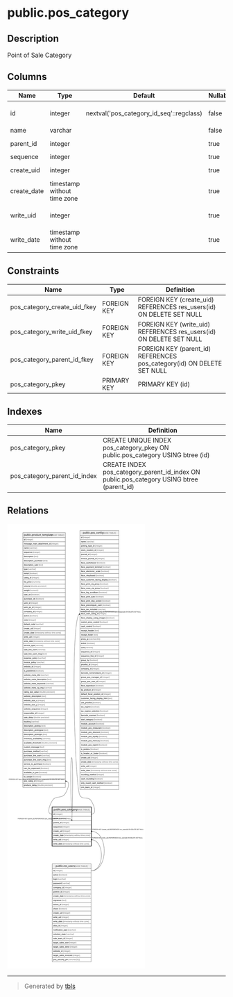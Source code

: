 # public.pos_category

## Description

Point of Sale Category

## Columns

| Name | Type | Default | Nullable | Children | Parents | Comment |
| ---- | ---- | ------- | -------- | -------- | ------- | ------- |
| id | integer | nextval('pos_category_id_seq'::regclass) | false | [public.product_template](public.product_template.md) [public.pos_category](public.pos_category.md) [public.pos_config](public.pos_config.md) |  |  |
| name | varchar |  | false |  |  | Name |
| parent_id | integer |  | true |  | [public.pos_category](public.pos_category.md) | Parent Category |
| sequence | integer |  | true |  |  | Sequence |
| create_uid | integer |  | true |  | [public.res_users](public.res_users.md) | Created by |
| create_date | timestamp without time zone |  | true |  |  | Created on |
| write_uid | integer |  | true |  | [public.res_users](public.res_users.md) | Last Updated by |
| write_date | timestamp without time zone |  | true |  |  | Last Updated on |

## Constraints

| Name | Type | Definition |
| ---- | ---- | ---------- |
| pos_category_create_uid_fkey | FOREIGN KEY | FOREIGN KEY (create_uid) REFERENCES res_users(id) ON DELETE SET NULL |
| pos_category_write_uid_fkey | FOREIGN KEY | FOREIGN KEY (write_uid) REFERENCES res_users(id) ON DELETE SET NULL |
| pos_category_parent_id_fkey | FOREIGN KEY | FOREIGN KEY (parent_id) REFERENCES pos_category(id) ON DELETE SET NULL |
| pos_category_pkey | PRIMARY KEY | PRIMARY KEY (id) |

## Indexes

| Name | Definition |
| ---- | ---------- |
| pos_category_pkey | CREATE UNIQUE INDEX pos_category_pkey ON public.pos_category USING btree (id) |
| pos_category_parent_id_index | CREATE INDEX pos_category_parent_id_index ON public.pos_category USING btree (parent_id) |

## Relations

![er](public.pos_category.svg)

---

> Generated by [tbls](https://github.com/k1LoW/tbls)
